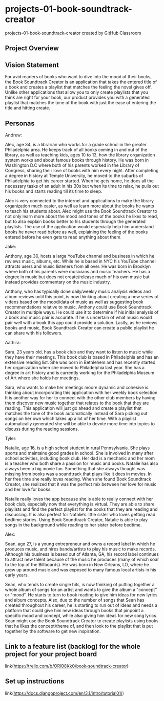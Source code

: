 # projects-01-book-soundtrack-creator
projects-01-book-soundtrack-creator created by GitHub Classroom

## Project Overview

## Vision Statement

For avid readers of books who want to dive into the mood of their books, the Book Soundtrack Creator is an application that takes the entered title of a book and creates a playlist that matches the feeling the novel gives off. Unlike other applications that allow you to only create playlists that you think are right for your book, our product provides you with a generated playlist that matches the tone of the book with just the ease of entering the title and hitting create. 

## Personas

Andrew:

Alec, age 34, is a librarian who works for a grade school in the greater Philadelphia area. He keeps track of all books coming in and out of the library, as well as teaching kids, ages 10 to 13, how the library organization system works and about famous books through history. He was born in Washington D.C where both of his parents worked in the Library of Congress, sharing their love of books with him every night. After completing a degree in history at Temple University, he moved to the suburbs of Philadelphia to get his career started. When he gets home, he does all the necessary tasks of an adult in his 30s but when its time to relax, he pulls out his books and starts reading till its time to sleep.

Alec is very connected to the internet and applications to make the library organization much easier, as well as learn more about the books he wants to teach his students about. Alec might use the Book Soundtrack Creator to not only learn more about the mood and tones of the books he likes to read, but to also explain books better to his students through the generated playlists. The use of the application would especially help him understand books he never read before as well, explaining the feeling of the books entered before he even gets to read anything about them.

Jake:

Anthony, age 30, hosts a large YouTube channel and business in which he reviews music, albums, etc. While he is based in NYC his YouTube channel attracts users and music listeners from all over. He was born in Brooklyn where both of his parents were musicians and music teachers. He has a degree in music but does not create/release much of his own music but instead provides commentary on the music industry.

Anthony, who has typically done daily/weekly music analysis videos and album reviews until this point, is now thinking about creating a new series of videos based on the mood/data of music as well as suggesting book recommendations relative to music. Anthony could use Book Soundtrack Creator in multiple ways. He could use it to determine if his initial analysis of a book and music pair is accurate. If he is uncertain of what music would pair well with a book this app could provide a solution. Lastly, as he reviews books and music, Book Soundtrack Creator can create a public playlist he can share with his followers.

Aathira:

Sara, 23 years old, has a book club and they want to listen to music while they have their meetings. This book club is based in Philadelphia and has an extensive reading list. She was born in Bethlehem and has recently started her organization when she moved to Philadelphia last year. She has a degree in art history and is currently working for the Philadelphia Museum of Art where she holds her meetings. 

Sara, who wants to make her meetings moore dynamic and cohesive is thinking about incorporating this application with her weekly book selection. It is another way for her to connect with the other club members by having them discover new music together that relates to the book that they are reading. This application will just go ahead and create a playlist that matches the tone of the book automatically instead of Sara picking out songs on her own which takes up a lot of her time. With a playlist automatically generated she will be able to devote more time into topics to discuss during the reading sessions. 

Tyler:

Natalie, age 16, is a high school student in rural Pennsylvania. She plays sports and maintains good grades in school. She is involved in many after school activities, including book club. Her dad is a mechanic and her mom is a teacher who both share a passion for music and books. Natalie has also always been a big movie fan. Something that she always thought was missing from books was a soundtrack that plays like it does in movies. In her free time she really loves reading. When she found Book Soundtrack Creator, she realized that it was the perfect mix between her love for music and her love for books. 

Natalie really loves the app because she is able to really connect with her book club, especially now that everything is virtual. They are able to share playlists and find the perfect playlist for the books that they are reading and discussing. It is also perfect for Natalie’s little sister who loves getting read bedtime stories. Using Book Soundtrack Creator, Natalie is able to play songs in the background while reading to her sister before bedtime. 

Alex:

Sean, age 27, is a young entrepreneur and owns a record label in which he produces music, and hires bands/artists to play his music to make records. Although his business is based out of Atlanta, GA, his record label continues to attract new talent because of the music he produces (many of which soar to the top of the Billboards). He was born in New Orleans, LO, where he grew up around music and was exposed to many famous local artists in his early years. 

Sean, who tends to create single hits, is now thinking of putting together a whole album of songs for an artist and wants to give the album a "concept" or "mood". He starts to turn to book reading to give him ideas for new lyrics and album concepts. Also, due to the number of songs that Sean has created throughout his career, he is starting to run out of ideas and needs a platform that could give him new ideas through books that pinpoint a specific mood and concept, while also giving him ideas for new song lyrics. Sean might use the Book Soundtrack Creator to create playlists using books that he likes the concept/theme of, and then look to the playlist that is put together by the software to get new inspiration.
## Link to a feature list (backlog) for the whole project for your project board
link(https://trello.com/b/ORiO8Kk0/book-soundtrack-creator)

## Set up instructions

link(https://docs.djangoproject.com/en/3.1/intro/tutorial01/)
